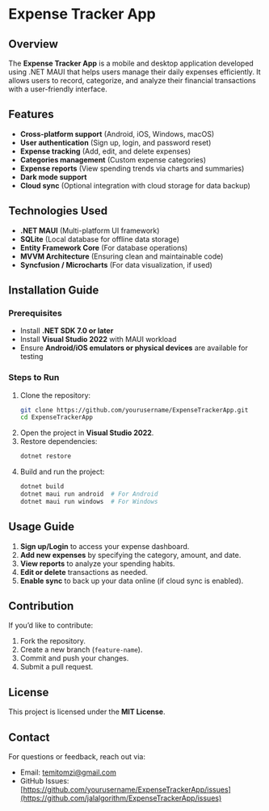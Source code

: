 # Expense Tracker App

## Overview
The **Expense Tracker App** is a mobile and desktop application developed using .NET MAUI that helps users manage their daily expenses efficiently. It allows users to record, categorize, and analyze their financial transactions with a user-friendly interface.

## Features
- **Cross-platform support** (Android, iOS, Windows, macOS)
- **User authentication** (Sign up, login, and password reset)
- **Expense tracking** (Add, edit, and delete expenses)
- **Categories management** (Custom expense categories)
- **Expense reports** (View spending trends via charts and summaries)
- **Dark mode support**
- **Cloud sync** (Optional integration with cloud storage for data backup)

## Technologies Used
- **.NET MAUI** (Multi-platform UI framework)
- **SQLite** (Local database for offline data storage)
- **Entity Framework Core** (For database operations)
- **MVVM Architecture** (Ensuring clean and maintainable code)
- **Syncfusion / Microcharts** (For data visualization, if used)

## Installation Guide
### Prerequisites
- Install **.NET SDK 7.0 or later**
- Install **Visual Studio 2022** with MAUI workload
- Ensure **Android/iOS emulators or physical devices** are available for testing

### Steps to Run
1. Clone the repository:
   ```sh
   git clone https://github.com/yourusername/ExpenseTrackerApp.git
   cd ExpenseTrackerApp
   ```
2. Open the project in **Visual Studio 2022**.
3. Restore dependencies:
   ```sh
   dotnet restore
   ```
4. Build and run the project:
   ```sh
   dotnet build
   dotnet maui run android  # For Android
   dotnet maui run windows  # For Windows
   ```

## Usage Guide
1. **Sign up/Login** to access your expense dashboard.
2. **Add new expenses** by specifying the category, amount, and date.
3. **View reports** to analyze your spending habits.
4. **Edit or delete** transactions as needed.
5. **Enable sync** to back up your data online (if cloud sync is enabled).

## Contribution
If you’d like to contribute:
1. Fork the repository.
2. Create a new branch (`feature-name`).
3. Commit and push your changes.
4. Submit a pull request.

## License
This project is licensed under the **MIT License**.

## Contact
For questions or feedback, reach out via:
- Email: temitomzi@gmail.com
- GitHub Issues: [https://github.com/yourusername/ExpenseTrackerApp/issues](https://github.com/jalalgorithm/ExpenseTrackerApp/issues)

